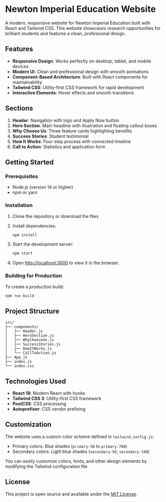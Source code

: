 # Newton Imperial Education Website

A modern, responsive website for Newton Imperial Education built with React and Tailwind CSS. This website showcases research opportunities for brilliant students and features a clean, professional design.

## Features

- **Responsive Design**: Works perfectly on desktop, tablet, and mobile devices
- **Modern UI**: Clean and professional design with smooth animations
- **Component-Based Architecture**: Built with React components for maintainability
- **Tailwind CSS**: Utility-first CSS framework for rapid development
- **Interactive Elements**: Hover effects and smooth transitions

## Sections

1. **Header**: Navigation with logo and Apply Now button
2. **Hero Section**: Main headline with illustration and floating callout boxes
3. **Why Choose Us**: Three feature cards highlighting benefits
4. **Success Stories**: Student testimonial
5. **How It Works**: Four-step process with connected timeline
6. **Call to Action**: Statistics and application form

## Getting Started

### Prerequisites

- Node.js (version 14 or higher)
- npm or yarn

### Installation

1. Clone the repository or download the files
2. Install dependencies:
   ```bash
   npm install
   ```

3. Start the development server:
   ```bash
   npm start
   ```

4. Open [http://localhost:3000](http://localhost:3000) to view it in the browser.

### Building for Production

To create a production build:

```bash
npm run build
```

## Project Structure

```
src/
├── components/
│   ├── Header.js
│   ├── HeroSection.js
│   ├── WhyChooseUs.js
│   ├── SuccessStories.js
│   ├── HowItWorks.js
│   └── CallToAction.js
├── App.js
├── index.js
└── index.css
```

## Technologies Used

- **React 18**: Modern React with hooks
- **Tailwind CSS 3**: Utility-first CSS framework
- **PostCSS**: CSS processing
- **Autoprefixer**: CSS vendor prefixing

## Customization

The website uses a custom color scheme defined in `tailwind.config.js`:

- Primary colors: Blue shades (`primary-50` to `primary-700`)
- Secondary colors: Light blue shades (`secondary-50`, `secondary-100`)

You can easily customize colors, fonts, and other design elements by modifying the Tailwind configuration file.

## License

This project is open source and available under the [MIT License](LICENSE). 